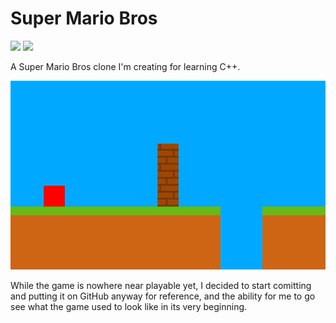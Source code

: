 # Super Mario Bros

![](https://img.shields.io/badge/language-C%2B%2B-00599d)
![](https://img.shields.io/badge/librairy-SDL2-4b6379)

A Super Mario Bros clone I'm creating for learning C++.

![](.readme/screenshot.png)

While the game is nowhere near playable yet, I decided to start comitting and putting it on GitHub anyway for reference, and the ability for me to go see what the game used to look like in its very beginning.
